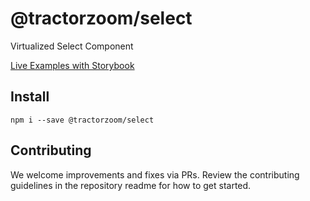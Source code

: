 # @tractorzoom/select

Virtualized Select Component

[Live Examples with Storybook](https://tractorzoom.github.io/component-library/?path=/story/select)

## Install

```
npm i --save @tractorzoom/select
```

## Contributing

We welcome improvements and fixes via PRs. Review the contributing guidelines in the repository readme for how to get started.
